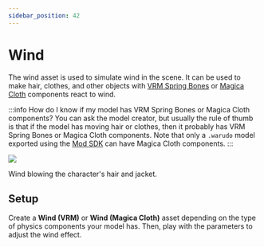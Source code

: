 ```yaml
---
sidebar_position: 42
---
```


# Wind

The wind asset is used to simulate wind in the scene. It can be used to make hair, clothes, and other objects with [VRM Spring Bones](https://vrm.dev/en/univrm/springbone/index.html) or [Magica Cloth](https://magicasoft.jp/en/magica-cloth-2/) components react to wind.

:::info
How do I know if my model has VRM Spring Bones or Magica Cloth components? You can ask the model creator, but usually the rule of thumb is that if the model has moving hair or clothes, then it probably has VRM Spring Bones or Magica Cloth components. Note that only a `.warudo` model exported using the [Mod SDK](../modding/mod-sdk.md) can have Magica Cloth components.
:::

![](/doc-img/en-wind-1.png)
<p class="img-desc">Wind blowing the character's hair and jacket.</p>

## Setup

Create a **Wind (VRM)** or **Wind (Magica Cloth)** asset depending on the type of physics components your model has. Then, play with the parameters to adjust the wind effect.
